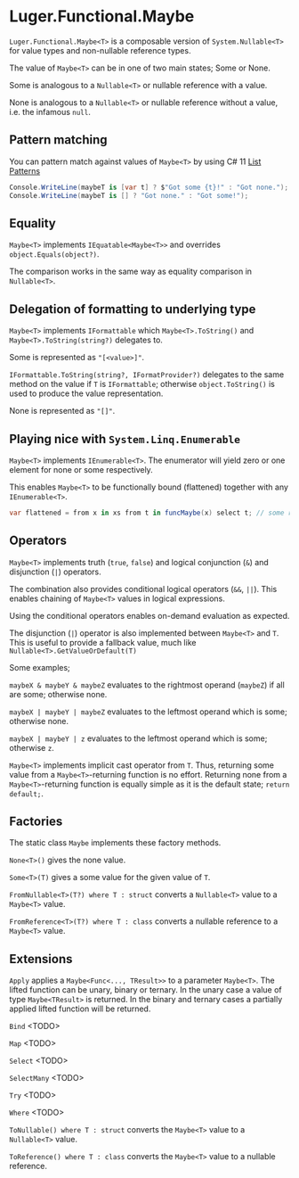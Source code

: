 # Luger.Functional.Maybe

`Luger.Functional.Maybe<T>` is a composable version of `System.Nullable<T>` for
value types and non-nullable reference types.

The value of `Maybe<T>` can be in one of two main states; Some or None.

Some is analogous to a `Nullable<T>` or nullable reference with a value.

None is analogous to a `Nullable<T>` or nullable reference without a value, i.e.
the infamous `null`.

## Pattern matching

You can pattern match against values of `Maybe<T>` by using C# 11
[List Patterns](https://docs.microsoft.com/en-us/dotnet/csharp/language-reference/operators/patterns#list-patterns)

```cs
Console.WriteLine(maybeT is [var t] ? $"Got some {t}!" : "Got none.");
Console.WriteLine(maybeT is [] ? "Got none." : "Got some!"); 
```

## Equality

`Maybe<T>` implements `IEquatable<Maybe<T>>` and overrides
`object.Equals(object?)`.

The comparison works in the same way as equality comparison in `Nullable<T>`.

## Delegation of formatting to underlying type

`Maybe<T>` implements `IFormattable` which `Maybe<T>.ToString()` and
`Maybe<T>.ToString(string?)` delegates to.

Some is represented as `"[<value>]"`.

`IFormattable.ToString(string?, IFormatProvider?)` delegates to the same method
on the value if `T` is `IFormattable`; otherwise `object.ToString()` is used to
produce the value representation.

None is represented as `"[]"`.

## Playing nice with `System.Linq.Enumerable`

`Maybe<T>` implements `IEnumerable<T>`. The enumerator will yield zero or one
element for none or some respectively.

This enables `Maybe<T>` to be functionally bound (flattened) together with any
`IEnumerable<T>`.

```cs
var flattened = from x in xs from t in funcMaybe(x) select t; // some results from funcMaybe(x) are filtered.
```

## Operators

`Maybe<T>` implements truth (`true`, `false`) and logical conjunction (`&`) and
disjunction (`|`) operators.

The combination also provides conditional logical operators (`&&`, `||`). This
enables chaining of `Maybe<T>` values in logical expressions.

Using the conditional operators enables on-demand evaluation as expected.

The disjunction (`|`) operator is also implemented between `Maybe<T>` and `T`.
This is useful to provide a fallback value, much like
`Nullable<T>.GetValueOrDefault(T)`

Some examples;

`maybeX & maybeY & maybeZ` evaluates to the rightmost operand (`maybeZ`) if all
are some; otherwise none.

`maybeX | maybeY | maybeZ` evaluates to the leftmost operand which is some;
otherwise none.

`maybeX | maybeY | z` evaluates to the leftmost operand which is some; otherwise `z`.

`Maybe<T>` implements implicit cast operator from `T`.
Thus, returning some value from a `Maybe<T>`-returning function is no effort.
Returning none from a `Maybe<T>`-returning function is equally simple as it is
the default state; `return default;`.

## Factories

The static class `Maybe` implements these factory methods.

`None<T>()` gives the none value.

`Some<T>(T)` gives a some value for the given value of `T`.

`FromNullable<T>(T?) where T : struct` converts a `Nullable<T>` value to a
`Maybe<T>` value.

`FromReference<T>(T?) where T : class` converts a nullable reference to a
`Maybe<T>` value.

## Extensions

`Apply` applies a `Maybe<Func<..., TResult>>` to a parameter `Maybe<T>`. The
lifted function can be unary, binary or ternary. In the unary case a value of
type `Maybe<TResult>` is returned. In the binary and ternary cases a partially
applied lifted function will be returned.

`Bind` &lt;TODO&gt;

`Map` &lt;TODO&gt;

`Select` &lt;TODO&gt;

`SelectMany` &lt;TODO&gt;

`Try` &lt;TODO&gt;

`Where` &lt;TODO&gt;

`ToNullable() where T : struct` converts the `Maybe<T>` value to a `Nullable<T>`
value.

`ToReference() where T : class` converts the `Maybe<T>` value to a nullable
reference.
